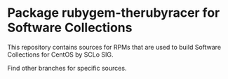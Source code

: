# Package rubygem-therubyracer for Software Collections

This repository contains sources for RPMs that are used
to build Software Collections for CentOS by SCLo SIG.

Find other branches for specific sources.
